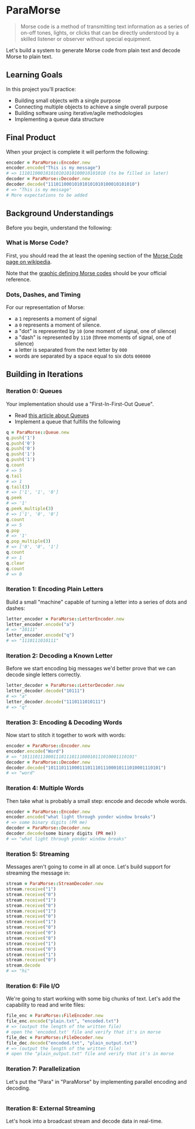 # ParaMorse

> Morse code is a method of transmitting text information as a series of on-off tones, lights, or clicks that can be directly understood by a skilled listener or observer without special equipment.

Let's build a system to generate Morse code from plain text and decode Morse to
plain text.

## Learning Goals

In this project you'll practice:

* Building small objects with a single purpose
* Connecting multiple objects to achieve a single overall purpose
* Building software using iterative/agile methodologies
* Implementing a queue data structure

## Final Product

When your project is complete it will perform the following:

```ruby
encoder = ParaMorse::Encoder.new
encoder.encode("This is my message")
# => 111011000101010101010100010101010 (to be filled in later)
decoder = ParaMorse::Decoder.new
decoder.decode("111011000101010101010100010101010")
# => "This is my message"
# More expectations to be added
```

## Background Understandings

Before you begin, understand the following:

### What is Morse Code?

First, you should read the at least the opening section of the [Morse Code page
on wikipedia](https://en.wikipedia.org/wiki/Morse_code).

Note that the [graphic defining Morse codes](https://en.wikipedia.org/wiki/Morse_code#/media/File:International_Morse_Code.svg) should be your official reference.

### Dots, Dashes, and Timing

For our representation of Morse:

* a `1` represents a moment of signal
* a `0` represents a moment of silence.
* a "dot" is represented by `10` (one moment of signal, one of silence)
* a "dash" is represented by `1110` (three moments of signal, one of silence)
* a letter is separated from the next letter by `000`
* words are separated by a space equal to six dots `000000`

## Building in Iterations

### Iteration 0: Queues

Your implementation should use a "First-In-First-Out Queue".

* Read [this article about Queues](https://en.wikipedia.org/wiki/Queue_(abstract_data_type))
* Implement a queue that fulfills the following

```ruby
q = ParaMorse::Queue.new
q.push('1')
q.push('0')
q.push('0')
q.push('1')
q.push('1')
q.count
# => 5
q.tail
# => 1
q.tail(3)
# => ['1', '1', '0']
q.peek
# => '1'
q.peek_multiple(3)
# => ['1', '0', '0']
q.count
# => 5
q.pop
# => '1'
q.pop_multiple(3)
# => ['0', '0', '1']
q.count
# => 1
q.clear
q.count
# => 0
```

### Iteration 1: Encoding Plain Letters

Build a small "machine" capable of turning a letter into a series of dots and
dashes:

```ruby
letter_encoder = ParaMorse::LetterEncoder.new
letter_encoder.encode("a")
# => "10111"
letter_encoder.encode("q")
# => "1110111010111"
```

### Iteration 2: Decoding a Known Letter

Before we start encoding big messages we'd better prove that we can decode single letters
correctly.

```ruby
letter_decoder = ParaMorse::LetterDecoder.new
letter_decoder.decode("10111")
# => "a"
letter_decoder.decode("1110111010111")
# => "q"
```

### Iteration 3: Encoding & Decoding Words

Now start to stitch it together to work with words:

```ruby
encoder = ParaMorse::Encoder.new
encoder.encode("Word")
# => "1011101110001110111011100010111010001110101"
decoder = ParaMorse::Decoder.new
decoder.decode("1011101110001110111011100010111010001110101")
# => "word"
```

### Iteration 4: Multiple Words

Then take what is probably a small step: encode and decode whole words.

```ruby
encoder = ParaMorse::Encoder.new
encoder.encode("what light through yonder window breaks")
# => some binary digits (PR me)
decoder = ParaMorse::Decoder.new
decoder.decode(some binary digits (PR me))
# => "what light through yonder window breaks"
```

### Iteration 5: Streaming

Messages aren't going to come in all at once. Let's build support for streaming the message in:

```ruby
stream = ParaMorse::StreamDecoder.new
stream.receive("1")
stream.receive("0")
stream.receive("1")
stream.receive("0")
stream.receive("1")
stream.receive("0")
stream.receive("1")
stream.receive("0")
stream.receive("0")
stream.receive("0")
stream.receive("1")
stream.receive("0")
stream.receive("1")
stream.receive("0")
stream.decode
# => "hi"
```

### Iteration 6: File I/O

We're going to start working with some big chunks of text. Let's add the capability to read and write files:

```ruby
file_enc = ParaMorse::FileEncoder.new
file_enc.encode("plain.txt", "encoded.txt")
# => (output the length of the written file)
# open the 'encoded.txt' file and verify that it's in morse
file_dec = ParaMorse::FileDecoder.new
file_dec.decode("encoded.txt", "plain_output.txt")
# => (output the length of the written file)
# open the "plain_output.txt" file and verify that it's in morse
```

### Iteration 7: Parallelization

Let's put the "Para" in "ParaMorse" by implementing parallel encoding and decoding.

```ruby

```

### Iteration 8: External Streaming

Let's hook into a broadcast stream and decode data in real-time.

```ruby

```
